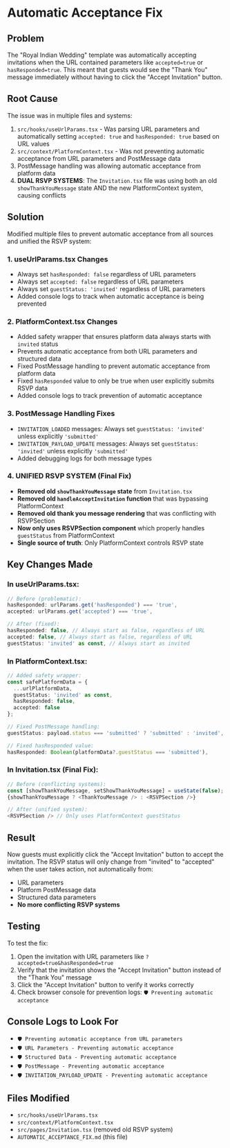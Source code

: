 # Automatic Acceptance Fix

## Problem
The "Royal Indian Wedding" template was automatically accepting invitations when the URL contained parameters like `accepted=true` or `hasResponded=true`. This meant that guests would see the "Thank You" message immediately without having to click the "Accept Invitation" button.

## Root Cause
The issue was in multiple files and systems:
1. `src/hooks/useUrlParams.tsx` - Was parsing URL parameters and automatically setting `accepted: true` and `hasResponded: true` based on URL values
2. `src/context/PlatformContext.tsx` - Was not preventing automatic acceptance from URL parameters and PostMessage data
3. PostMessage handling was allowing automatic acceptance from platform data
4. **DUAL RSVP SYSTEMS**: The `Invitation.tsx` file was using both an old `showThankYouMessage` state AND the new PlatformContext system, causing conflicts

## Solution
Modified multiple files to prevent automatic acceptance from all sources and unified the RSVP system:

### 1. useUrlParams.tsx Changes
- Always set `hasResponded: false` regardless of URL parameters
- Always set `accepted: false` regardless of URL parameters  
- Always set `guestStatus: 'invited'` regardless of URL parameters
- Added console logs to track when automatic acceptance is being prevented

### 2. PlatformContext.tsx Changes
- Added safety wrapper that ensures platform data always starts with `invited` status
- Prevents automatic acceptance from both URL parameters and structured data
- Fixed PostMessage handling to prevent automatic acceptance from platform data
- Fixed `hasResponded` value to only be true when user explicitly submits RSVP data
- Added console logs to track prevention of automatic acceptance

### 3. PostMessage Handling Fixes
- `INVITATION_LOADED` messages: Always set `guestStatus: 'invited'` unless explicitly `'submitted'`
- `INVITATION_PAYLOAD_UPDATE` messages: Always set `guestStatus: 'invited'` unless explicitly `'submitted'`
- Added debugging logs for both message types

### 4. **UNIFIED RSVP SYSTEM** (Final Fix)
- **Removed old `showThankYouMessage` state** from `Invitation.tsx`
- **Removed old `handleAcceptInvitation` function** that was bypassing PlatformContext
- **Removed old thank you message rendering** that was conflicting with RSVPSection
- **Now only uses RSVPSection component** which properly handles `guestStatus` from PlatformContext
- **Single source of truth**: Only PlatformContext controls RSVP state

## Key Changes Made

### In useUrlParams.tsx:
```typescript
// Before (problematic):
hasResponded: urlParams.get('hasResponded') === 'true',
accepted: urlParams.get('accepted') === 'true',

// After (fixed):
hasResponded: false, // Always start as false, regardless of URL
accepted: false, // Always start as false, regardless of URL
guestStatus: 'invited' as const, // Always start as invited
```

### In PlatformContext.tsx:
```typescript
// Added safety wrapper:
const safePlatformData = {
  ...urlPlatformData,
  guestStatus: 'invited' as const,
  hasResponded: false,
  accepted: false
};

// Fixed PostMessage handling:
guestStatus: payload.status === 'submitted' ? 'submitted' : 'invited',

// Fixed hasResponded value:
hasResponded: Boolean(platformData?.guestStatus === 'submitted'),
```

### In Invitation.tsx (Final Fix):
```typescript
// Before (conflicting systems):
const [showThankYouMessage, setShowThankYouMessage] = useState(false);
{showThankYouMessage ? <ThankYouMessage /> : <RSVPSection />}

// After (unified system):
<RSVPSection /> // Only uses PlatformContext guestStatus
```

## Result
Now guests must explicitly click the "Accept Invitation" button to accept the invitation. The RSVP status will only change from "invited" to "accepted" when the user takes action, not automatically from:
- URL parameters
- Platform PostMessage data
- Structured data parameters
- **No more conflicting RSVP systems**

## Testing
To test the fix:
1. Open the invitation with URL parameters like `?accepted=true&hasResponded=true`
2. Verify that the invitation shows the "Accept Invitation" button instead of the "Thank You" message
3. Click the "Accept Invitation" button to verify it works correctly
4. Check browser console for prevention logs: `🛡️ Preventing automatic acceptance`

## Console Logs to Look For
- `🛡️ Preventing automatic acceptance from URL parameters`
- `🛡️ URL Parameters - Preventing automatic acceptance`
- `🛡️ Structured Data - Preventing automatic acceptance`
- `🛡️ PostMessage - Preventing automatic acceptance`
- `🛡️ INVITATION_PAYLOAD_UPDATE - Preventing automatic acceptance`

## Files Modified
- `src/hooks/useUrlParams.tsx`
- `src/context/PlatformContext.tsx`
- `src/pages/Invitation.tsx` (removed old RSVP system)
- `AUTOMATIC_ACCEPTANCE_FIX.md` (this file) 
